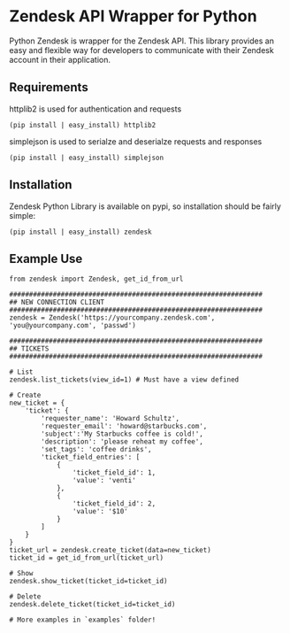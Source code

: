 # Zendesk API Wrapper for Python

Python Zendesk is wrapper for the Zendesk API. This library provides an
easy and flexible way for developers to communicate with their Zendesk
account in their application. 

## Requirements

httplib2 is used for authentication and requests

    (pip install | easy_install) httplib2

simplejson is used to serialze and deserialze requests and responses

    (pip install | easy_install) simplejson

## Installation

Zendesk Python Library is available on pypi, so installation should be fairly simple:

    (pip install | easy_install) zendesk


## Example Use

	from zendesk import Zendesk, get_id_from_url

	################################################################
	## NEW CONNECTION CLIENT
	################################################################
	zendesk = Zendesk('https://yourcompany.zendesk.com', 'you@yourcompany.com', 'passwd')

	################################################################
	## TICKETS
	################################################################

	# List
	zendesk.list_tickets(view_id=1) # Must have a view defined

	# Create
	new_ticket = {
	    'ticket': {
	        'requester_name': 'Howard Schultz',
	        'requester_email': 'howard@starbucks.com',
	        'subject':'My Starbucks coffee is cold!',
	        'description': 'please reheat my coffee',
	        'set_tags': 'coffee drinks',
	        'ticket_field_entries': [
	            {
	                'ticket_field_id': 1,
	                'value': 'venti'
	            },
	            {
	                'ticket_field_id': 2,
	                'value': '$10'
	            }
	        ]
	    }
	}
	ticket_url = zendesk.create_ticket(data=new_ticket)
	ticket_id = get_id_from_url(ticket_url)

	# Show
	zendesk.show_ticket(ticket_id=ticket_id)

	# Delete
	zendesk.delete_ticket(ticket_id=ticket_id)

	# More examples in `examples` folder!
